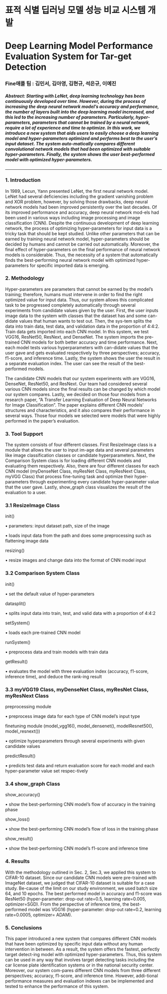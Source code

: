 # 표적 식별 딥러닝 모델 성능 비교 시스템 개발
# Deep Learning Model Performance Evaluation System for Tar-get Detection

### Fine애플 팀 : 김민서, 김아영, 김현규, 석은규, 이예진 


##### Abstract: Starting with LeNet, deep learning technology has been continuously developed over time. However, during the process of increasing the deep neural network model’s accuracy and performance, the number of layers built into the deep learning model increased, and this led to the increasing number of parameters. Particularly, hyper-parameters, parameters that cannot be trained by a neural network, require a lot of experience and time to optimize. In this work, we introduce a new system that aids users to easily choose a deep learning model and hyper-parameters optimized and performs best to the user’s input dataset. The system auto-matically compares different convolutional network models that had been optimized with suitable hyper-parameters. Finally, the system shows the user best-performed model with optimized hyper-parameters.
---

### 1. Introduction

  In 1989, Lecun, Yann presented LeNet, the first neural network model. LeNet had several deficiencies including the gradient vanishing problem and XOR problem, however, by solving those drawbacks, deep neural network models had been improved persistently over the last decades. Of its improved performance and accuracy, deep neural network mod-els had been used in various ways including image processing and image classification (CNN). Despite the continuous development of deep learning network, the process of optimizing hyper-parameters for input data is a tricky task that should be kept studied. Unlike other parameters that can be earned by training neural network model, hyper-parameters should be decided by humans and cannot be carried out automatically. Moreover, the final effect of hyper-parameters on the final performance of neural network models is considerable. Thus, the necessity of a system that automatically finds the best-performing neural network model with optimized hyper-parameters for specific imported data is emerging.




### 2. Methodology
  Hyper-parameters are parameters that cannot be earned by the model’s training; therefore, humans must intervene in order to find the right optimized value for input data. Thus, our system allows this complicated task to be progressed completely automatically through several experiments from candidate values given by the user. First, the user inputs image data to the system with classes that the dataset has and some can-didate values that human wants to test out. Then, the sys-tem splits the data into train data, test data, and validation data in the proportion of 4:4:2. Train data gets imported into each CNN model. In this system, we test VGG16, ResNet50, ResNext, and DenseNet. The system imports the pre-trained CNN models for both better accuracy and time performance. Next, each model tests various hyperparameters with can-didate values that the user gave and gets evaluated respectively by three perspectives; accuracy, f1-score, and inference time. Lastly, the system shows the user the result in a separate evaluation index. The user can see the result of the best-performed models. 
  
  
  The candidate CNN models that our system experiments with are VGG16, DenseNet, ResNet50, and ResNext. Our team had considered several various CNN models since the final results can be changed by which model our system compares. Lastly, we decided on those four models from a research paper, “A Transfer Learning Evaluation of Deep Neural Networks for Image Classification”. The paper explains different CNN models’ structures and characteristics, and it also compares their performance in several ways. Those four models we selected were models that were highly performed in the paper’s evaluation. 
  
  
  
  
### 3. Tool Support
  The system consists of four different classes. First ResizeImage class is a module that allows the user to input im-age data and several parameters like image classification classes or candidate hyperparameters. Next, the Comparison System class is for loading different CNN models and evaluating them respectively. Also, there are four different classes for each CNN model (myDenseNet Class, myResNet Class, myResNext Class, myVGG Class) that process fine-tuning task and optimize their hyper-parameters through experimenting every candidate hyper-parameter value that the user gave. Lastly, show_graph class visualizes the result of the evaluation to a user. 


### 3.1 ResizeImage Class
  init() 


•	parameters: input dataset path, size of the image 


•	loads input data from the path and does some preprocessing such as flattening image data


  resizing()


•	resize images and change data into the format of CNN model input


### 3.2 Comparison System Class
  init()


•	set the default value of hyper-parameters


  datasplit()


•	splits input data into train, test, and valid data with a proportion of 4:4:2


  setSystem()


•	loads each pre-trained CNN model


  runSystem()


•	preprocess data and train models with train data 


  getResult()


•	evaluates the model with three evaluation index (accuracy, f1-score, inference time), and deduce the rank-ing result


### 3.3 myVGG19 Class, myDenseNet Class, myResNet Class, myResNext Class
  preprocessing module


•	preprocess image data for each type of CNN model’s input type


  finetuning module (model_vgg16(), model_densenet(), modelResnet50(), model_resnext())


•	optimize hyperparameters through several experiments with given candidate values


  predictResult()


•	predicts test data and return evaluation score for each model and each hyper-parameter value set respec-tively


### 3.4 show_graph Class
  show_accuracy()


•	show the best-performing CNN model’s flow of accuracy in the training phase 


  show_loss()


•	show the best-performing CNN model’s flow of loss in the training phase 


  show_result()


•	show the best-performing CNN model’s f1-score and inference time




### 4. Results
  With the methodology outlined in Sec. 2, Sec.3, we applied this system to CIFAR-10 dataset. Since our candidate CNN models were pre-trained with ImageNet dataset, we judged that CIFAR-10 dataset is suitable for a case study. Be-cause of the limit on our study environment, we used batch size 64, and 10 epochs. The best performed model in accuracy and f1-score was ResNet50 (hyper-parameter: drop-out rate=0.5, learning rate=0.005, optimizer=SGD). From the perspective of inference time, the best-performed model was VGG16 (hyper-parameter: drop-out rate=0.2, learning rate=0.0005, optimizer= ADAM). 




### 5. Conclusions
  This paper introduced a new system that compares different CNN models that have been optimized by specific input data without any human intervention in between. As a result, the system offers the fastest, perfectly target detect-ing model with optimized hyper-parameters. Thus, this system can be used in any way that involves target detecting tasks including the car license plate identification systems or in the national security center. Moreover, our system com-pares different CNN models from three different perspectives; accuracy, f1-score, and inference time. However, addi-tional performance measures and evaluation indexes can be implemented and tested to enhance the performance of this system. 
